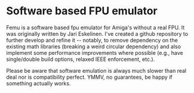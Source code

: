 # Software based FPU emulator

Femu is a software based fpu emulator for Amiga's without a real FPU. It was originally written by Jari Eskelinen. 
I've created a github repository to further develop and refine it -- notably, to remove dependency on the existing math libraries (breaking a weird circular dependency)
and also implement some performance improvements where possible (e.g., have single/double build options, relaxed IEEE enforcement, etc.).

Please be aware that software emulation is always much slower than real deal nor is compatibility perfect. YMMV, no guarantees, be happy if 
something actually works.
